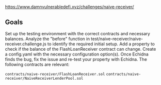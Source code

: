 #
https://www.damnvulnerabledefi.xyz/challenges/naive-receiver/

## Goals


Set up the testing environment with the correct contracts and necessary balances.
Analyze the "before" function in test/naive-receiver/naive-receiver.challenge.js to identify the required initial setup.
Add a property to check if the balance of the FlashLoanReceiver contract can change.
Create a config.yaml with the necessary configuration option(s).
Once Echidna finds the bug, fix the issue and re-test your property with Echidna.
The following contracts are relevant:

```contracts/naive-receiver/FlashLoanReceiver.sol```
```contracts/naive-receiver/NaiveReceiverLenderPool.sol ```